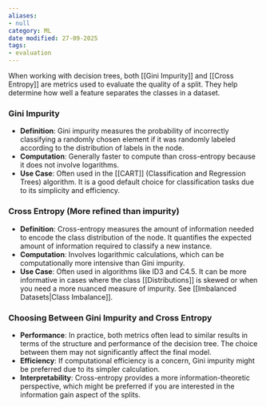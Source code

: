 ```yaml
---
aliases:
- null
category: ML
date modified: 27-09-2025
tags:
- evaluation
---
```

When working with decision trees, both [[Gini Impurity]] and [[Cross Entropy]] are metrics used to evaluate the quality of a split. They help determine how well a feature separates the classes in a dataset.

### Gini Impurity

- **Definition**: Gini impurity measures the probability of incorrectly classifying a randomly chosen element if it was randomly labeled according to the distribution of labels in the node.
- **Computation**: Generally faster to compute than cross-entropy because it does not involve logarithms.
- **Use Case**: Often used in the [[CART]] (Classification and Regression Trees) algorithm. It is a good default choice for classification tasks due to its simplicity and efficiency.

### Cross Entropy (More refined than impurity)

- **Definition**: Cross-entropy measures the amount of information needed to encode the class distribution of the node. It quantifies the expected amount of information required to classify a new instance.
- **Computation**: Involves logarithmic calculations, which can be computationally more intensive than Gini impurity.
- **Use Case**: Often used in algorithms like ID3 and C4.5. It can be more informative in cases where the class [[Distributions]] is skewed or when you need a more nuanced measure of impurity. See [[Imbalanced Datasets|Class Imbalance]].

### Choosing Between Gini Impurity and Cross Entropy

- **Performance**: In practice, both metrics often lead to similar results in terms of the structure and performance of the decision tree. The choice between them may not significantly affect the final model.
- **Efficiency**: If computational efficiency is a concern, Gini impurity might be preferred due to its simpler calculation.
- **Interpretability**: Cross-entropy provides a more information-theoretic perspective, which might be preferred if you are interested in the information gain aspect of the splits.
